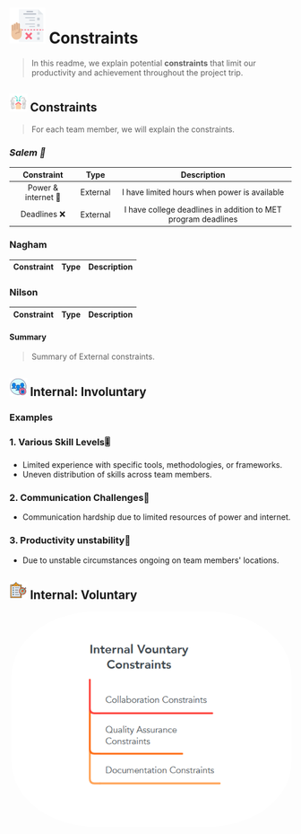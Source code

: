 # ![Alt Text](../assets/task-planner.png)  Constraints

> In this readme, we explain potential **constraints** that limit our
> productivity and achievement throughout the project trip.

## ![Alt Text](../assets/outdoor.png) Constraints

> For each team member, we will explain the constraints.

### _Salem 👀_

| Constraint |Type | Description |
|:------:|:-------:|:-------:|
| Power & internet 🛜 |External| I have limited hours when power is available|
| Deadlines ❌ |External|I have college deadlines in addition to MET program deadlines|

### Nagham

| Constraint |Type | Description |
|:------:|:-------:|:-------:|

### Nilson

| Constraint |Type | Description |
|:------:|:-------:|:-------:|

#### Summary

> Summary of External constraints.

## ![indoor](../assets/limited-access.png) Internal: Involuntary

### Examples
<!--
  constraints that come from within your team, and you have no control over:
  - each of your individual skill levels
  - amount of time available to work on the project
-->
### 1. Various Skill Levels🎚️

- Limited experience with specific tools, methodologies, or frameworks.
- Uneven distribution of skills across team members.
  
### 2. Communication Challenges💬

- Communication hardship due to limited resources of power and internet.

### 3. Productivity unstability🦥

- Due to unstable circumstances ongoing on team members' locations.

## ![indoor](../assets/scope.png)  Internal: Voluntary

<img style="display: block; width : 500px;float : right;  border-radius : 30%" alt = "blablab" src="../assets/internal-voluntary-constraints.png"/>
